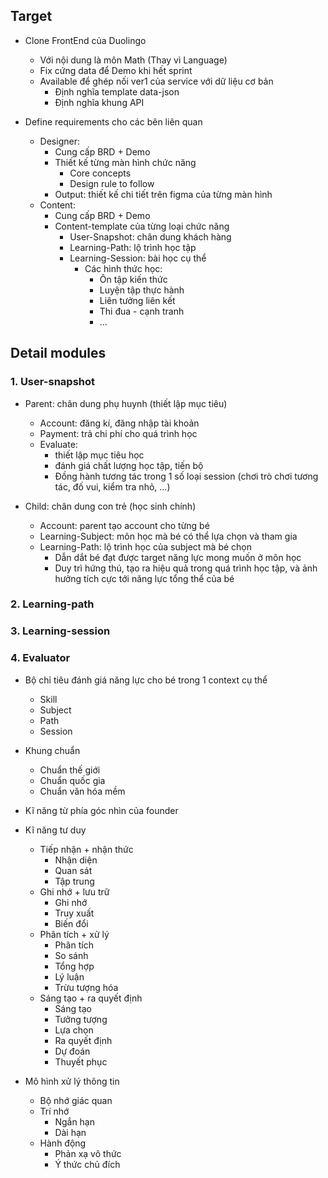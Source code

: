 ## Target

- Clone FrontEnd của Duolingo
  - Với nội dung là môn Math (Thay vì Language)
  - Fix cứng data để Demo khi hết sprint
  - Available để ghép nối ver1 của service với dữ liệu cơ bản
    - Định nghĩa template data-json
    - Định nghĩa khung API

- Define requirements cho các bên liên quan
  - Designer:
    - Cung cấp BRD + Demo
    - Thiết kế từng màn hình chức năng
      - Core concepts
      - Design rule to follow
    - Output: thiết kế chi tiết trên figma của từng màn hình
  - Content:
    - Cung cấp BRD + Demo
    - Content-template của từng loại chức năng
      - User-Snapshot: chân dung khách hàng
      - Learning-Path: lộ trình học tập
      - Learning-Session: bài học cụ thể
        - Các hình thức học:
          - Ôn tập kiến thức
          - Luyện tập thực hành
          - Liên tưởng liên kết
          - Thi đua - cạnh tranh
          - ...

## Detail modules

### 1. User-snapshot

- Parent: chân dung phụ huynh (thiết lập mục tiêu)
  - Account: đăng kí, đăng nhập tài khoản
  - Payment: trả chi phí cho quá trình học
  - Evaluate:
    - thiết lập mục tiêu học
    - đánh giá chất lượng học tập, tiến bộ
    - Đồng hành tương tác trong 1 số loại session (chơi trò chơi tương tác, đố vui, kiểm tra nhỏ, ...)

- Child: chân dung con trẻ (học sinh chính)
  - Account: parent tạo account cho từng bé
  - Learning-Subject: môn học mà bé có thể lựa chọn và tham gia
  - Learning-Path: lộ trình học của subject mà bé chọn
    - Dẫn dắt bé đạt được target năng lực mong muốn ở môn học
    - Duy trì hứng thú, tạo ra hiệu quả trong quá trình học tập, và ảnh hưởng tích cực tới năng lực tổng thể của bé

### 2. Learning-path

### 3. Learning-session

### 4. Evaluator

- Bộ chỉ tiêu đánh giá năng lực cho bé trong 1 context cụ thể
  - Skill
  - Subject
  - Path
  - Session

- Khung chuẩn
  - Chuẩn thế giới
  - Chuẩn quốc gia
  - Chuẩn văn hóa mềm

- Kĩ năng từ phía góc nhìn của founder

- Kĩ năng tư duy
  - Tiếp nhận + nhận thức
    - Nhận diện
    - Quan sát
    - Tập trung
  - Ghi nhớ + lưu trữ
    - Ghi nhớ
    - Truy xuất
    - Biến đổi
  - Phân tích + xử lý
    - Phân tích
    - So sánh
    - Tổng hợp
    - Lý luận
    - Trừu tượng hóa
  - Sáng tạo + ra quyết định
    - Sáng tạo
    - Tưởng tượng
    - Lựa chọn
    - Ra quyết định
    - Dự đoán
    - Thuyết phục

- Mô hình xử lý thông tin
  - Bộ nhớ giác quan
  - Trí nhớ
    - Ngắn hạn
    - Dài hạn
  - Hành động
    - Phản xạ vô thức
    - Ý thức chủ đích
